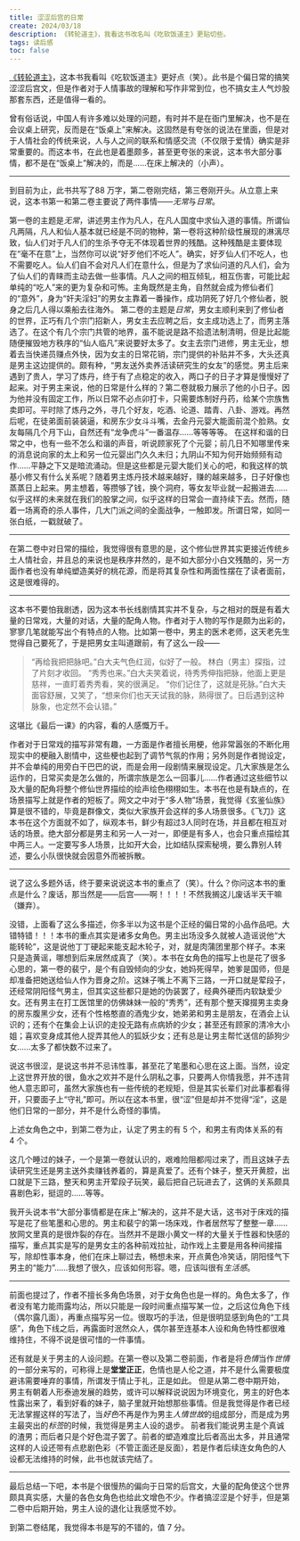 ```yaml
---
title: 涩涩后宫的日常
create: 2024/03/18
description: 《转轮道主》，我看这书改名叫《吃软饭道主》更贴切些。
tags: 读后感
toc: false
---
```


[《转轮道主》](https://www.qidian.com/book/1037333167/)，这本书我看叫《吃软饭道主》更好点（笑）。此书是个偏日常的搞笑涩涩后宫文，但是作者对于人情事故的理解和写作非常到位，也不搞女主人气炒股那套东西，还是值得一看的。

曾有俗话说，中国人有许多难以处理的问题，有时并不是在衙门里解决，也不是在会议桌上研究，反而是在“饭桌上”来解决。这固然是有夸张的说法在里面，但是对于人情社会的传统来说，人与人之间的联系和情感交流（不仅限于爱情）确实是非常重要的。而这本书，在此也是着墨颇多，甚至更夸张的来说，这本书大部分事情，都不是在“饭桌上”解决的，而是……在床上解决的（小声）。

---

到目前为止，此书共写了88 万字，第二卷刚完结，第三卷刚开头。从立意上来说，这本书第一和第二卷主要说了两件事情——*无常*与*日常*。

第一卷的主题是*无常*，讲述男主作为凡人，在凡人国度中求仙入道的事情。所谓仙凡两隔，凡人和仙人基本就已经是不同的物种，第一卷将这种阶级性展现的淋漓尽致，仙人们对于凡人们的生杀予夺无不体现着世界的残酷。这种残酷是主要体现在“毫不在意”上，当然你可以说“好歹他们不吃人”。确实，好歹仙人们不吃人，也不需要吃人。仙人们自不会对凡人们在意什么，但是为了求仙问道的凡人们，会为了仙人们的青睐而主动去做一些事情。凡人之间的相互倾轧，相互伤害，可能比起单纯的“吃人”来的更为复杂和可怖。主角既然是主角，自然就会成为修仙者们的“意外”，身为“奸夫淫妇”的男女主靠着一番操作，成功阴死了好几个修仙者，脱身之后几人得以乘船去往海外。
第二卷的主题是*日常*，男女主顺利来到了修仙者的世界，正巧有几个宗门招新人，男女主去应聘之后，女主成功选上了，而男主落选了。在这个有几个宗门共管的地界，虽不能说是路不拾遗法制清明，但是比起能随便摧毁地方秩序的“仙人临凡”来说要好太多了。女主去宗门进修，男主无业，想着去当快递员赚点外快，因为女主的日常花销，宗门提供的补贴并不多，大头还真是男主这边提供的。颇有种，“男友送外卖养活读研究生的女友”的感觉。男主后来遇到了贵人，学习了炼丹，终于有了点稳定的收入，两口子的日子才算是慢慢好了起来。对于男主来说，他的日常是什么样的？第二卷就极力展示了他的小日子。因为他并没有固定工作，所以日常不必点卯打卡，只需要炼制好丹药，给某个宗族售卖即可。平时除了炼丹之外，寻几个好友，吃酒、论道、踏青、八卦、游戏。再然后呢，在徒弟面前装装逼，和房东少女斗斗嘴，去金丹元婴大能面前混个脸熟。女友每隔几个月下山，自然还有“龙争虎斗”一番温存……等等等等。
在这样和谐的日常之中，也有一些不怎么和谐的声音，听说顾家死了个元婴；前几日不知哪里传来的消息说向家的太上和另一位元婴出门久久未归；九阴山不知为何开始频频有动作……平静之下又是暗流涌动。但是这些都是元婴大能们关心的吧，和我这样的筑基小修又有什么关系呢？随着男主炼丹技术越来越好，赚的越来越多，日子好像也蒸蒸日上起来。男主想着，等攒够了钱，换个洞府，等女友毕业就一起搬进去……似乎这样的未来就在我们的股掌之间，似乎这样的日常会一直持续下去。然而，随着一场离奇的杀人事件，几大门派之间的全面战争，一触即发。所谓日常，如同一张白纸，一戳就破了。

---

在第二卷中对日常的描绘，我觉得很有意思的是，这个修仙世界其实更接近传统乡土人情社会，并且总的来说也是秩序井然的，是不如大部分小白文残酷的，另一方面作者也没有单纯塑造美好的桃花源，而是将其复杂性和两面性摆在了读者面前，这是很难得的。

---

这本书不要怕我剧透，因为这本书长线剧情其实并不复杂，与之相对的既是有着大量的日常戏，大量的对话，大量的配角人物。作者对于人物的写作是颇为出彩的，寥寥几笔就能写出个有特点的人物。比如第一卷中，男主的医术老师，这天老先生觉得自己要死了，于是把男女主叫道跟前，有了这么一段——

> “再给我把把脉吧。”白大夫气色红润，似好了一般。
> 林白（男主）探指，过了片刻才收回。
> “秀秀也来。”白大夫笑着说，待秀秀伸指把脉，他面上更是慈祥，一直盯着秀秀看，笑的很满足。
> “你们记住了，这就是死脉。”白大夫面容舒展，又笑了，“想来你们也天天试我的脉，熟得很了。日后遇到这种脉象，也定然不会认错。”

这堪比《最后一课》的内容，看的人感慨万千。

作者对于日常戏的描写非常有趣，一方面是作者擅长用梗，他非常嚣张的不断化用现实中的梗融入剧情中，这些梗也起到了调节气氛的作用；另外则是作者抛设定，并不会单纯的用旁白干巴巴的说，而是会用一段剧情来展现设定。几大家族是怎么运作的，日常买卖是怎么做的，所谓宗族是怎么一回事儿……作者通过这些细节以及大量的配角将整个修仙世界描绘的绘声绘色栩栩如生。本书在也是有缺点的，在场景描写上就是作者的短板了。网文之中对于“多人物”场景，我觉得《玄鉴仙族》算是很不错的，毕竟是群像文，类似大家族开会这样的多人场景很多。《飞刀》这本书在这个方面就不如了，纵观本书，鲜少有超过3人同时在场，并且都在相互对话的场景。绝大部分都是男主和另一人一对一，即便是有多人，也会只重点描绘其中两三人。一定要写多人场景，比如开大会，比如结队探索秘境，要么靠别人转述，要么小队很快就会因意外而被拆散。

---

说了这么多题外话，终于要来说说这本书的重点了（笑）。什么？你问这本书的重点是什么？废话，那当然是——后宫——啊！！！！不然我搁这儿废话半天干嘛（嫌弃）。

没错，上面看了这么多描述，你多半以为这书是个正经的偏日常的小品作品吧。大错特错！！！本书的重点其实是诸多女角色。男主出场没多久就被人造谣说他“大能转轮”，这是说他丁丁硬起来能支起木轮子，对，就是肉蒲团里那个样子。本来只是造黄谣，哪想到后来居然成真了（笑）。本书在女角色的描写上也是花了很多心思的，第一卷的裴宁，是个有自毁倾向的少女，她妈死得早，她爹是国师，但是却准备把她送给仙人作为晋身之阶。这妹子嘴上不离下三路，一开口就是荤段子，还经常阴阳怪气男主，但其实这些都只是她的伪装罢了，经典外硬而内软缺爱少女。还有男主在打工医馆里的仿佛妹妹一般的“秀秀”，还有那个整天撺掇男主卖身的房东腹黑少女，还有个性格憨直的酒鬼少女，她弟弟和男主是朋友，在酒会上认识的；还有个在集会上认识的走投无路有点病娇的少女；甚至还有顾家的清冷大小姐；喜欢变身成其他人捉弄其他人的狐妖少女；还有总是让男主帮忙送信的舔狗少女……太多了都快数不过来了。

说这书很涩，是说这书并不忌讳性事，甚至花了笔墨和心思在这上面。当然，设定上这世界开放的很，鱼水之欢并不是什么阴私之事，只要两人你情我愿，并不违背他人意志即可，虽然大家族也有一些传统的老规矩，但是其实长辈们对此事都看得开，只要面子上“守礼”即可。所以在这本书里，很“涩”但是却并不觉得“淫”，这是他们日常的一部分，并不是什么奇怪的事情。

上述女角色之中，到第二卷为止，认定了男主的有 5 个，和男主有肉体关系的有 4 个。

这几个睡过的妹子，一个是第一卷就认识的，艰难险阻都闯过来了，而且这妹子去读研究生还是男主送外卖赚钱养着的，算是真爱了。还有个妹子，整天开黄腔，出口就是下三路，整天和男主开荤段子玩笑，最后把自己玩进去了，这俩的关系颇具喜剧色彩，挺逗的……等等。

我开头说本书“大部分事情都是在床上”解决的，这并不是大话，这书对于床戏的描写是花了些笔墨和心思的。男主和裴宁的第一场床戏，作者居然写了整整一章……放网文里真的是很炸裂的存在。当然并不是跟小黄文一样的大量关于性器和快感的描写，重点其实是写的是男女主的各种前戏拉扯，动作戏上主要是用各种间接描写，除却性事本身，他们在床上聊过去，畅想未来，开点黄色冷笑话，阴阳怪气下男主的“能力”……我想了很久，应该如何形容。嗯，应该叫很有*生活感*。

---

前面也提过了，作者不擅长多角色场景，对于女角色也是一样的。角色太多了，作者没有笔力能雨露均沾，所以只能是一段时间重点描写某一位，之后这位角色下线（偶尔露几面），再重点描写另一位。很取巧的手法，但是很明显感到角色的“工具感”，角色下线之后，再露面时泯然众人，偶尔甚至连基本人设和角色特性都很难维持住，不得不说是很可惜的一件事情。

还有就是关于男主的人设问题。在第一卷以及第二卷前面，作者是将*色情*当作*世情*的一部分来写的，可称得上是**堂堂正正**，色情也是人伦之道，并不是什么需要极度避讳需要唾弃的事情，所谓发于情止于礼，正是如此。
但是从第二卷中期开始，男主有朝着人形泰迪发展的趋势，或许可以解释说说因为环境变化，男主的好色本性露出来了，看到好看的妹子，脑子里就开始想那些事情。但是我觉得是作者已经无法掌握这样的写法了，当*好色*不再是作为男主*人情世故*的组成部分，而是成为男主最突出的*标签*的时候，我觉得是男主人设的退步。
前者我们能说男主是个真诚的渣男；而后者只是个好色混子罢了。前者的塑造难度比后者高出太多，并且通常这样的人设还带有点悲剧色彩（不管正面还是反面），若是作者后续连女角色的人设都无法维持的时候，此书也就该完结了。

---

最后总结一下吧，本书是个很慢热的偏向于日常的后宫文，大量的配角使这个世界颇具真实感，大量的各色女角色也给此文增色不少。作者搞涩涩是个好手，但是第二卷中后期开始，男主人设的退化让我感觉不妙。

到第二卷结尾，我觉得本书是写的不错的，值 7 分。
